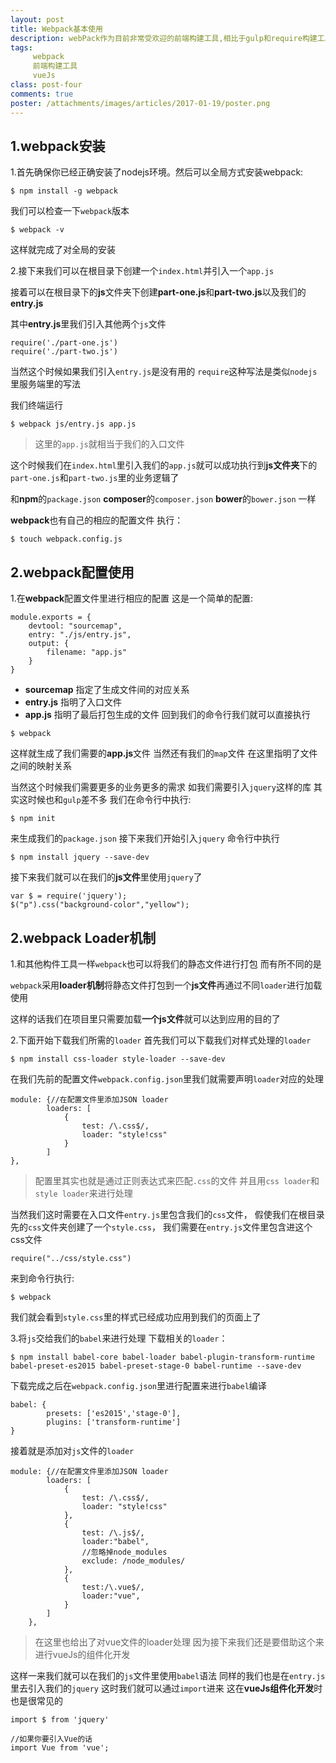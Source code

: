 ```yaml
---
layout: post
title: Webpack基本使用
description: webPack作为目前非常受欢迎的前端构建工具,相比于gulp和require构建工具自然有他存在的优势
tags:
     webpack
     前端构建工具
     vueJs
class: post-four
comments: true
poster: /attachments/images/articles/2017-01-19/poster.png
---
```


## 1.webpack安装
1.首先确保你已经正确安装了nodejs环境。然后可以全局方式安装webpack:
```
$ npm install -g webpack
```
我们可以检查一下`webpack`版本
```
$ webpack -v
```
这样就完成了对全局的安装

2.接下来我们可以在根目录下创建一个`index.html`并引入一个`app.js`

接着可以在根目录下的**js**文件夹下创建**part-one.js**和**part-two.js**以及我们的**entry.js**

其中**entry.js**里我们引入其他两个`js`文件
```php?start_inline=1
require('./part-one.js')
require('./part-two.js')
```
当然这个时候如果我们引入`entry.js`是没有用的 `require`这种写法是类似`nodejs`里服务端里的写法

我们终端运行
```
$ webpack js/entry.js app.js
```
> 这里的`app.js`就相当于我们的入口文件

这个时候我们在`index.html`里引入我们的`app.js`就可以成功执行到**js文件夹**下的`part-one.js`和`part-two.js`里的业务逻辑了

和**npm**的`package.json` **composer**的`composer.json` **bower**的`bower.json` 一样

**webpack**也有自己的相应的配置文件 执行：
```
$ touch webpack.config.js
```
## 2.webpack配置使用
1.在**webpack**配置文件里进行相应的配置
这是一个简单的配置:
```php?start_inline=1
module.exports = {
    devtool: "sourcemap",
    entry: "./js/entry.js",
    output: {
        filename: "app.js"
    }
}
```
- **sourcemap** 指定了生成文件间的对应关系 
- **entry.js** 指明了入口文件
- **app.js** 指明了最后打包生成的文件
回到我们的命令行我们就可以直接执行

```
$ webpack
```

这样就生成了我们需要的**app.js**文件 当然还有我们的`map`文件 在这里指明了文件之间的映射关系

当然这个时候我们需要更多的业务更多的需求 如我们需要引入`jquery`这样的库 其实这时候也和`gulp`差不多
我们在命令行中执行:
```
$ npm init
```
来生成我们的`package.json`
接下来我们开始引入`jquery` 命令行中执行
```
$ npm install jquery --save-dev
```

接下来我们就可以在我们的**js文件**里使用`jquery`了
```php?start_inline=1
var $ = require('jquery');
$("p").css("background-color","yellow");
```

## 2.webpack Loader机制
1.和其他构件工具一样`webpack`也可以将我们的静态文件进行打包 而有所不同的是

`webpack`采用**loader机制**将静态文件打包到一个**js文件**再通过不同`loader`进行加载使用

这样的话我们在项目里只需要加载**一个js文件**就可以达到应用的目的了

2.下面开始下载我们所需的`loader`
首先我们可以下载我们对样式处理的`loader`
```
$ npm install css-loader style-loader --save-dev
```

在我们先前的配置文件`webpack.config.json`里我们就需要声明`loader`对应的处理

```php?start_inline=1
module: {//在配置文件里添加JSON loader
        loaders: [
            {
                test: /\.css$/,
                loader: "style!css"
            }
        ]
},
```

> 配置里其实也就是通过正则表达式来匹配`.css`的文件 并且用`css loader`和`style loader`来进行处理

当然我们这时需要在入口文件`entry.js`里包含我们的`css`文件，
假使我们在根目录先的`css`文件夹创建了一个`style.css`，
我们需要在`entry.js`文件里包含进这个css文件
```php?start_inline=1
require("../css/style.css")
```
来到命令行执行:
```
$ webpack
```
我们就会看到`style.css`里的样式已经成功应用到我们的页面上了

3.将`js`交给我们的`babel`来进行处理
下载相关的`loader`：
```
$ npm install babel-core babel-loader babel-plugin-transform-runtime babel-preset-es2015 babel-preset-stage-0 babel-runtime --save-dev
```

下载完成之后在`webpack.config.json`里进行配置来进行`babel`编译
```php?start_inline=1
babel: {
        presets: ['es2015','stage-0'],
        plugins: ['transform-runtime']
}
```
接着就是添加对`js`文件的`loader`
```php?start_inline=1
module: {//在配置文件里添加JSON loader
        loaders: [
            {
                test: /\.css$/,
                loader: "style!css"
            },
            {
                test: /\.js$/,
                loader:"babel",
                //忽略掉node_modules
                exclude: /node_modules/
            },
            {
                test:/\.vue$/,
                loader:"vue",
            }
        ]
    },
```

> 在这里也给出了对vue文件的loader处理 因为接下来我们还是要借助这个来进行vueJs的组件化开发

这样一来我们就可以在我们的`js`文件里使用`babel`语法
同样的我们也是在`entry.js`里去引入我们的`jquery`
这时我们就可以通过`import`进来  这在**vueJs组件化开发**时也是很常见的
```php?start_inline=1
import $ from 'jquery'

//如果你要引入Vue的话
import Vue from 'vue';
```